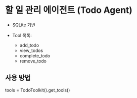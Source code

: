 # 할 일 관리 에이전트 (Todo Agent)
- SQLite 기반  
  
- Tool 목록:
  - add_todo
  - view_todos
  - complete_todo
  - remove_todo

## 사용 방법
tools = TodoToolkit().get_tools()

